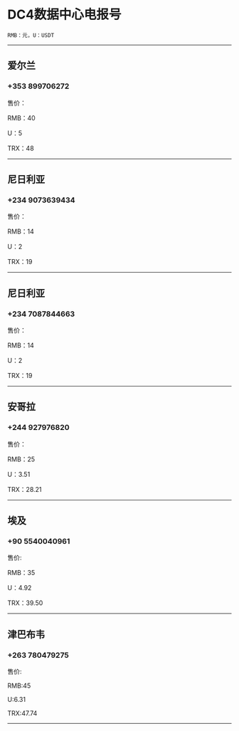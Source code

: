 # DC4数据中心电报号
    RMB：元，U：USDT

----------------------

## 爱尔兰

### +353 899706272

售价：

RMB：40

U：5

TRX：48

----------------------

## 尼日利亚

### +234 9073639434

售价：

RMB：14

U：2

TRX：19

----------------------

## 尼日利亚

### +234 7087844663

售价：

RMB：14

U：2

TRX：19

----------------------

## 安哥拉

### +244 927976820

售价：

RMB：25

U：3.51

TRX：28.21

----------------------

## 埃及

### +90 5540040961

售价:

RMB：35

U：4.92

TRX：39.50

----------------------

## 津巴布韦

### +263 780479275

售价:

RMB:45

U:6.31

TRX:47.74

----------------------